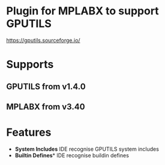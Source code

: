 # Plugin for MPLABX to support GPUTILS

https://gputils.sourceforge.io/

# Supports
## GPUTILS from v1.4.0
## MPLABX from v3.40 

# Features
* **System Includes** IDE recognise GPUTILS system includes
* **Builtin Defines*** IDE recognise buildin defines 
